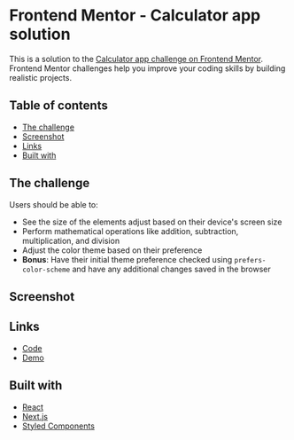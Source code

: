 # Frontend Mentor - Calculator app solution

This is a solution to the [Calculator app challenge on Frontend Mentor](https://www.frontendmentor.io/challenges/calculator-app-9lteq5N29). Frontend Mentor challenges help you improve your coding skills by building realistic projects.

## Table of contents

- [The challenge](#the-challenge)
- [Screenshot](#screenshot)
- [Links](#links)
- [Built with](#built-with)

## The challenge

Users should be able to:

- See the size of the elements adjust based on their device's screen size
- Perform mathematical operations like addition, subtraction, multiplication, and division
- Adjust the color theme based on their preference
- **Bonus**: Have their initial theme preference checked using `prefers-color-scheme` and have any additional changes saved in the browser

## Screenshot

## Links

- [Code](https://github.com/ErickSilva7/Calculator)
- [Demo](https://calculator-dxjywk022-ericksilva7.vercel.app/)

## Built with

- [React](https://reactjs.org/)
- [Next.js](https://nextjs.org/)
- [Styled Components](https://styled-components.com/)
